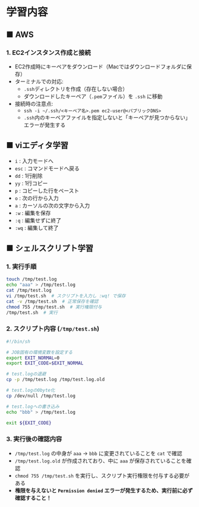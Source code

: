# 学習内容

## ■ AWS

### 1. EC2インスタンス作成と接続
- EC2作成時にキーペアをダウンロード（Macではダウンロードフォルダに保存）
- ターミナルでの対応:
  - `.ssh`ディレクトリを作成（存在しない場合）
  - ダウンロードしたキーペア（`.pem`ファイル）を `.ssh` に移動
- 接続時の注意点:
  - `ssh -i ~/.ssh/<キーペア名>.pem ec2-user@<パブリックDNS>`
  - `.ssh`内のキーペアファイルを指定しないと「キーペアが見つからない」エラーが発生する

## ■ viエディタ学習

- `i` : 入力モードへ
- `esc` : コマンドモードへ戻る
- `dd` : 1行削除
- `yy` : 1行コピー
- `p` : コピーした行をペースト
- `o` : 次の行から入力
- `a` : カーソルの次の文字から入力
- `:w` : 編集を保存
- `:q` : 編集せずに終了
- `:wq` : 編集して終了

## ■ シェルスクリプト学習

### 1. 実行手順
```sh
touch /tmp/test.log
echo "aaa" > /tmp/test.log
cat /tmp/test.log
vi /tmp/test.sh  # スクリプトを入力し :wq! で保存
cat -v /tmp/test.sh  # 正常保存を確認
chmod 755 /tmp/test.sh  # 実行権限付与
/tmp/test.sh  # 実行
```

### 2. スクリプト内容 (`/tmp/test.sh`)
```sh
#!/bin/sh

# JOB固有の環境変数を設定する
export EXIT_NORMAL=0
export EXIT_CODE=$EXIT_NORMAL

# test.logの退避
cp -p /tmp/test.log /tmp/test.log.old

# test.logの0byte化
cp /dev/null /tmp/test.log

# test.logへの書き込み
echo "bbb" > /tmp/test.log

exit ${EXIT_CODE}
```

### 3. 実行後の確認内容
- `/tmp/test.log` の中身が `aaa` → `bbb` に変更されていることを `cat` で確認
- `/tmp/test.log.old` が作成されており、中に `aaa` が保存されていることを確認
- `chmod 755 /tmp/test.sh` を実行し、スクリプト実行権限を付与する必要がある
- **権限を与えないと `Permission denied` エラーが発生するため、実行前に必ず確認すること！**

